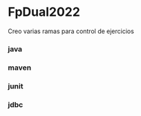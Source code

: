 # FpDual2022

Creo varias ramas para control de ejercicios

### java

### maven

### junit

### jdbc



